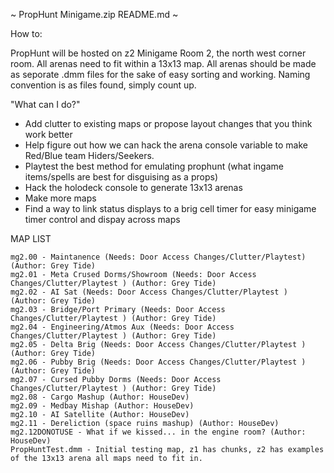 ~ PropHunt Minigame.zip README.md ~

How to:

PropHunt will be hosted on z2 Minigame Room 2, the north west corner room. All arenas need to fit within 
a 13x13 map. All arenas should be made as seporate .dmm files for the sake of easy sorting and working.
Naming convention is as files found, simply count up.

"What can I do?"

- Add clutter to existing maps or propose layout changes that you think work better
- Help figure out how we can hack the arena console variable to make Red/Blue team Hiders/Seekers.
- Playtest the best method for emulating prophunt (what ingame items/spells are best for disguising as a props)
- Hack the holodeck console to generate 13x13 arenas
- Make more maps
- Find a way to link status displays to a brig cell timer for easy minigame timer control and dispay across maps

MAP LIST
```
mg2.00 - Maintanence (Needs: Door Access Changes/Clutter/Playtest) (Author: Grey Tide)
mg2.01 - Meta Crused Dorms/Showroom (Needs: Door Access Changes/Clutter/Playtest ) (Author: Grey Tide)
mg2.02 - AI Sat (Needs: Door Access Changes/Clutter/Playtest ) (Author: Grey Tide)
mg2.03 - Bridge/Port Primary (Needs: Door Access Changes/Clutter/Playtest ) (Author: Grey Tide)
mg2.04 - Engineering/Atmos Aux (Needs: Door Access Changes/Clutter/Playtest ) (Author: Grey Tide)
mg2.05 - Delta Brig (Needs: Door Access Changes/Clutter/Playtest ) (Author: Grey Tide)
mg2.06 - Pubby Brig (Needs: Door Access Changes/Clutter/Playtest ) (Author: Grey Tide)
mg2.07 - Cursed Pubby Dorms (Needs: Door Access Changes/Clutter/Playtest ) (Author: Grey Tide)
mg2.08 - Cargo Mashup (Author: HouseDev)
mg2.09 - Medbay Mishap (Author: HouseDev)
mg2.10 - AI Satellite (Author: HouseDev)
mg2.11 - Dereliction (space ruins mashup) (Author: HouseDev)
mg2.12DONOTUSE - What if we kissed... in the engine room? (Author: HouseDev)
PropHuntTest.dmm - Initial testing map, z1 has chunks, z2 has examples of the 13x13 arena all maps need to fit in.
```